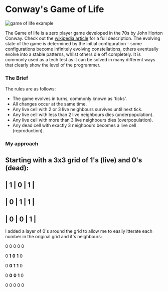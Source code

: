 # Conway's Game of Life

![game of life example](../images/Gospers_glider_gun.gif)

The Game of life is a zero player game developed in the 70s by John Horton Conway. Check out the [wikipedia article](https://en.wikipedia.org/wiki/Conway%27s_Game_of_Life) for a full description.
The evolving state of the game is determined by the initial configuration - some configurations become infinitely evolving constellations, others eventually evolve into a stable patterns, whilst others die off completely.
It is commonly used as a tech test as it can be solved in many different ways that clearly show the level of the programmer.

### The Brief

The rules are as follows:

* The game evolves in turns, commonly known as 'ticks'.
* All changes occur at the same time.
* Any live cell with 2 or 3 live neighbours survives until next tick.
* Any live cell with less than 2 live neighbours dies (underpopulation).
* Any live cell with more than 3 live neighbours dies (overpopulation).
* Any dead cell with exactly 3 neighbours becomes a live cell (reproduction).

### My approach

Starting with a 3x3 grid of 1's (live) and 0's (dead):
------------
| 1 | 0 | 1 |
------------
| 0 | 1 | 1 |
------------
| 0 | 0 | 1 |
------------

 I added a layer of 0's around the grid to allow me to easily itterate each number in the original grid and it's neighbours:

 0 0 0 0 0

 0 **1** **0** **1** 0

 0 **0** **1** **1** 0

 0 **0** **0** **1** 0

 0 0 0 0 0
